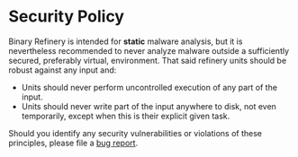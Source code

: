 # Security Policy

Binary Refinery is intended for **static** malware analysis,
but it is nevertheless recommended to never analyze malware outside a sufficiently secured, preferably virtual, environment.
That said refinery units should be robust against any input and:
- Units should never perform uncontrolled execution of any part of the input.
- Units should never write part of the input anywhere to disk, not even temporarily, except when this is their explicit given task.

Should you identify any security vulnerabilities or violations of these principles, please file a 
[bug report](https://github.com/binref/refinery/issues/new?assignees=huettenhain&labels=bug&template=bug_report.md).
